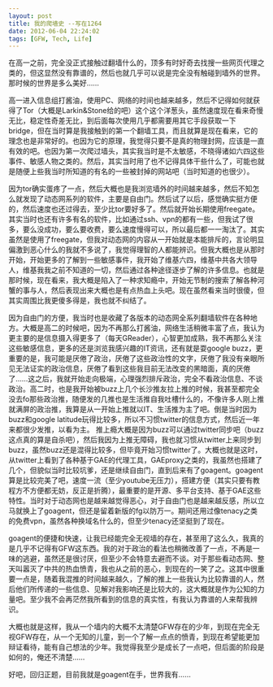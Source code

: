 ```yaml
---
layout: post
title: 我的爬墙史 --写在1264
date: 2012-06-04 22:24:02
tags: [GFW, Tech, Life]
---
```


在高一之前，完全没正式接触过翻墙什么的，顶多有时好奇去找搜一些网页代理之类的，但这显然没有靠谱的，然后也就几乎可以说是完全没有触碰到墙外的世界。那时候的世界是多么美好……  

 高一进入信息组打酱油，使用PC、网络的时间也越来越多，然后不记得如何就获得了Tor（大概是Larkin&Stone给的吧）这个这个洋葱头，虽然速度现在看来奇慢无比，稳定性奇差无比，到后面每次使用几乎都需要用其它手段获取一下bridge，但在当时算是我接触到的第一个翻墙工具，而且就算是现在看来，它的理念也是非常好的。也因为它的原理，我觉得只要不是真的物理封网，应该是一直有效的吧。也因为第一次爬过墙头，其实我当时是不太敏感，不晓得诸如六四这些事件、敏感人物之类的。然后，其实当时用了也不记得具体干些什么了，可能也就是随便上些我当时所知道的有名的一些被封掉的网站吧（当时知道的也很少）。  

 因为tor确实蛋疼了一点，然后大概也是我浏览墙外的时间越来越多，然后不知怎么就发现了动态网系列的软件，主要是自由门。然后试了以后，感觉确实挺方便的，然后速度也还过得去，至少比tor要好多了。然后就开始长期使用freegate。其实当时也还有许多有名的软件，比如通过ssh、vpn的都有一些，但我试了很多，要么没成功，要么要收费，要么速度慢得可以，所以最后都一一淘汰了。其实虽然是使用了freegate，但我对动态网的内容从一开始就是本能排斥的，言论明显偏激到恶心什么的我就不多说了，我觉得理智的人都能辨识。但我大概也是从那时开始，开始更多的了解到一些敏感事件，我开始了维基六四，维基中共各大领导人，维基我我之前不知道的一切，然后通过各种途径逐步了解的许多信息。也就是那时候，现在看来，我大概是陷入了一种求知瘾中，开始无节制的搜索了解各种河蟹的事与人，然后表现出来大概也是有点热血上头吧。现在虽然看来当时很傻，但其实周围比我更傻多得是，我也就不纠结了。  

 因为自由门的方便，我当时也是收藏了各版本的动态网全系列翻墙软件在各种地方。大概是高二的时候吧，因为不再那么打酱油，网络生活稍微丰富了点，我认为更主要的是信息摄入得更多了（每天GReader），心智更加成熟，我不再那么关注这些敏感信息，更多的还是浏览我感兴趣的IT资讯，还有就是耍google buzz，更重要的是，我可能是厌倦了政治，厌倦了这些政治性的文字，厌倦了我没有亲眼所见无法证实的政治信息，厌倦了看到这些我目前无法改变的黑暗面，真的厌倦了……这之后，我就开始走向极端，心理强烈排斥政治，完全不看政治信息、不谈政治。高二时，也是我开始被buzz上几个长沙推友拉上推的时候，我甚至都完全没去fo那些政治推，随便发的几推也是生活推自我吐槽什么的，不像许多人刚上推就满屏的政治推，我算是从一开始上推就以IT、生活推为主了吧。倒是当时因为buzz和google latitude玩得比较多，所以不习惯twitter的信息方式，然后近一年来都很少发推，以看为主。
 推上瘾大概是因为buzz可以通过twitter同步吧（buzz这点真的算是自杀吧），然后我因为上推无障碍，我也就习惯从twitter上来同步到buzz，虽然buzz还是混得比较多，但毕竟开始习惯twitter了。大概也就是这时，从twitter上看到了各种基于GAE的代理工具，GAEproxy之类的，我虽然也搭建了几个，但貌似当时比较坑爹，还是继续自由门，直到后来有了goagent。goagent算是比较完美了吧，速度一流（至少youtube无压力），搭建方便（其实只要有教程方不方便都无妨，反正是折腾），最重要的是开源、多平台支持、基于GAE这些特性。当时对于动态网也是越来越觉得恶心，对于自由门也是越来越反感，所以立马就换上了goagent，但还是留着新版的fg以防万一。期间还用过像tenacy之类的免费vpn，虽然各种换域名什么的，但至少tenacy还坚挺到了现在。  

 goagent的便捷和快速，让我已经能完全无视墙的存在，甚至用了这么久，我真的是几乎不记得有GFW这东西。我的对于政治的看法也稍微改善了一点，不再是一味的逃避，虽然还是很讨厌，但至少不会特意去避而不谈。对于那些看动态网、整天叫嚣灭了中共的热血愤青，我也从之前的恶心，到现在的一笑了之。这其中很重要一点是，随着我混推的时间越来越久，了解的推上一些我认为比较靠谱的人，然后他们所传递的一些信息、见解对我影响还是比较大的，这大概就是作为公知的力量吧。至少我不会再茫然我所看到的信息的真实性，有我认为靠谱的人来帮我辨识。  

 大概也就是这样，我从一个墙内的大概不太清楚GFW存在的少年，到现在完全无视GFW存在，从一个无知的儿童，到一个了解一点点的愤青，到现在希望能更加辩证看待，能有自己想法的少年。我觉得我至少是成长了一点吧，但后面的阶段是如何的，俺还不清楚……  

 好吧，回归正题，目前我就是goagent在手，世界我有……  
 
